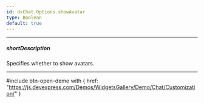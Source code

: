 ```yaml
---
id: dxChat.Options.showAvatar
type: Boolean
default: true
---
```

---
##### shortDescription
Specifies whether to show avatars.

---
#include btn-open-demo with {
    href: "https://js.devexpress.com/Demos/WidgetsGallery/Demo/Chat/Customization/"
}